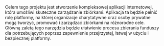 Celem tego projektu jest stworzenie kompleksowej aplikacji internetowej, która umożliwi skuteczne zarządzanie zbiórkami. Aplikacja ta będzie pełnić rolę platformy, na której organizacje charytatywne oraz osoby prywatne mogą tworzyć, promować i zarządzać zbiórkami
na różnorodne cele. Główną zaletą tego narzędzia będzie ułatwienie procesu zbierania funduszy dla potrzebujących poprzez zapewnienie przejrzystej, łatwej w użyciu i bezpiecznej platformy.
